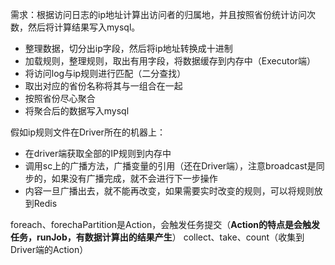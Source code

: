 需求：根据访问日志的ip地址计算出访问者的归属地，并且按照省份统计访问次数，然后将计算结果写入mysql。

- 整理数据，切分出ip字段，然后将ip地址转换成十进制
- 加载规则，整理规则，取出有用字段，将数据缓存到内存中（Executor端）
- 将访问log与ip规则进行匹配（二分查找）
- 取出对应的省份名称将其与一组合在一起
- 按照省份尽心聚合
- 将聚合后的数据写入mysql

假如ip规则文件在Driver所在的机器上：
- 在driver端获取全部的IP规则到内存中
- 调用sc上的广播方法，广播变量的引用（还在Driver端），注意broadcast是同步的，如果没有广播完成，就不会进行下一步操作
- 内容一旦广播出去，就不能再改变，如果需要实时改变的规则，可以将规则放到Redis


foreach、forechaPartition是Action，会触发任务提交（**Action的特点是会触发任务，runJob，有数据计算出的结果产生**）
collect、take、count（收集到Driver端的Action）
